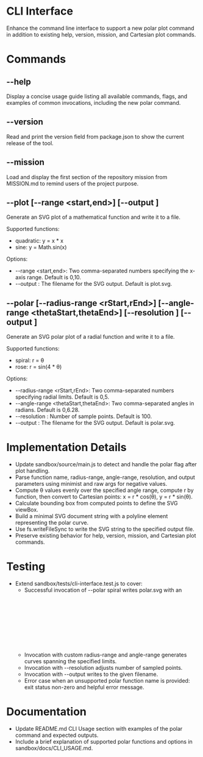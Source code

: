# CLI Interface

Enhance the command line interface to support a new polar plot command in addition to existing help, version, mission, and Cartesian plot commands.

# Commands

## --help

Display a concise usage guide listing all available commands, flags, and examples of common invocations, including the new polar command.

## --version

Read and print the version field from package.json to show the current release of the tool.

## --mission

Load and display the first section of the repository mission from MISSION.md to remind users of the project purpose.

## --plot <function> [--range <start,end>] [--output <filename>]

Generate an SVG plot of a mathematical function and write it to a file.

Supported functions:
- quadratic: y = x * x
- sine: y = Math.sin(x)

Options:
- --range <start,end>: Two comma-separated numbers specifying the x-axis range. Default is 0,10.
- --output <filename>: The filename for the SVG output. Default is plot.svg.

## --polar <function> [--radius-range <rStart,rEnd>] [--angle-range <thetaStart,thetaEnd>] [--resolution <points>] [--output <filename>]

Generate an SVG polar plot of a radial function and write it to a file.

Supported functions:
- spiral: r = θ
- rose: r = sin(4 * θ)

Options:
- --radius-range <rStart,rEnd>: Two comma-separated numbers specifying radial limits. Default is 0,5.
- --angle-range <thetaStart,thetaEnd>: Two comma-separated angles in radians. Default is 0,6.28.
- --resolution <points>: Number of sample points. Default is 100.
- --output <filename>: The filename for the SVG output. Default is polar.svg.

# Implementation Details

- Update sandbox/source/main.js to detect and handle the polar flag after plot handling.
- Parse function name, radius-range, angle-range, resolution, and output parameters using minimist and raw args for negative values.
- Compute θ values evenly over the specified angle range, compute r by function, then convert to Cartesian points: x = r * cos(θ), y = r * sin(θ).
- Calculate bounding box from computed points to define the SVG viewBox.
- Build a minimal SVG document string with a polyline element representing the polar curve.
- Use fs.writeFileSync to write the SVG string to the specified output file.
- Preserve existing behavior for help, version, mission, and Cartesian plot commands.

# Testing

- Extend sandbox/tests/cli-interface.test.js to cover:
  - Successful invocation of --polar spiral writes polar.svg with an <svg> tag and polyline data.
  - Invocation with custom radius-range and angle-range generates curves spanning the specified limits.
  - Invocation with --resolution adjusts number of sampled points.
  - Invocation with --output writes to the given filename.
  - Error case when an unsupported polar function name is provided: exit status non-zero and helpful error message.

# Documentation

- Update README.md CLI Usage section with examples of the polar command and expected outputs.
- Include a brief explanation of supported polar functions and options in sandbox/docs/CLI_USAGE.md.